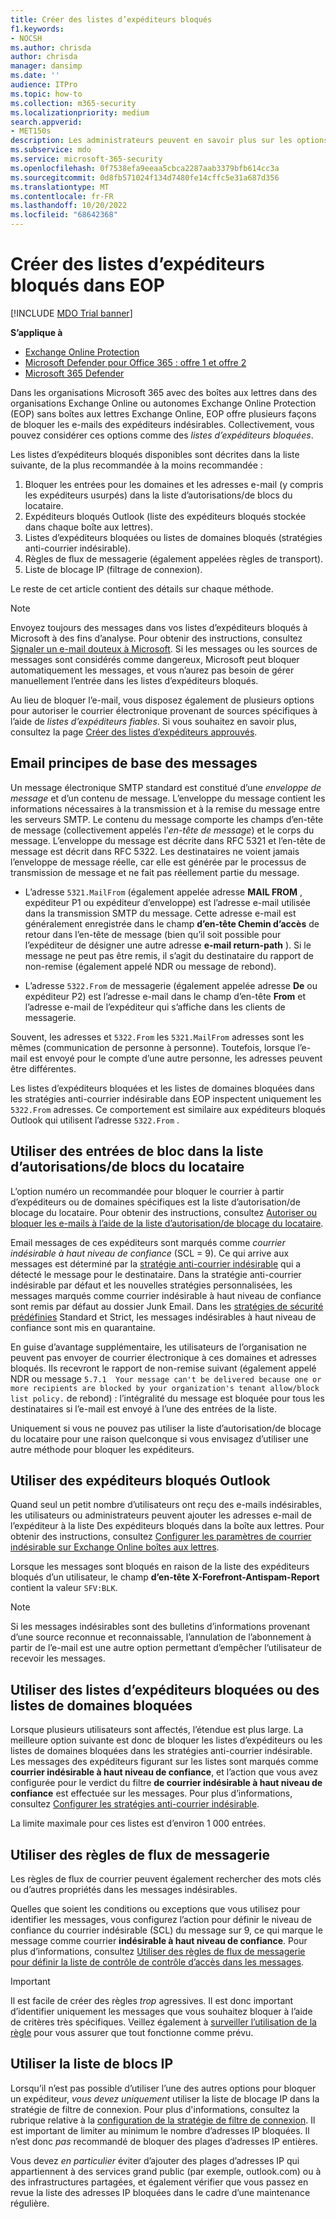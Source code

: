 ```yaml
---
title: Créer des listes d’expéditeurs bloqués
f1.keywords:
- NOCSH
ms.author: chrisda
author: chrisda
manager: dansimp
ms.date: ''
audience: ITPro
ms.topic: how-to
ms.collection: m365-security
ms.localizationpriority: medium
search.appverid:
- MET150s
description: Les administrateurs peuvent en savoir plus sur les options disponibles et préférées pour bloquer les messages entrants dans Exchange Online Protection (EOP).
ms.subservice: mdo
ms.service: microsoft-365-security
ms.openlocfilehash: 0f7538efa9eeaa5cbca2287aab3379bfb614cc3a
ms.sourcegitcommit: 0d8fb571024f134d7480fe14cffc5e31a687d356
ms.translationtype: MT
ms.contentlocale: fr-FR
ms.lasthandoff: 10/20/2022
ms.locfileid: "68642368"
---
```

# <a name="create-blocked-sender-lists-in-eop"></a>Créer des listes d’expéditeurs bloqués dans EOP

[!INCLUDE [MDO Trial banner](../includes/mdo-trial-banner.md)]

**S’applique à**
- [Exchange Online Protection](exchange-online-protection-overview.md)
- [Microsoft Defender pour Office 365 : offre 1 et offre 2](defender-for-office-365.md)
- [Microsoft 365 Defender](../defender/microsoft-365-defender.md)

Dans les organisations Microsoft 365 avec des boîtes aux lettres dans des organisations Exchange Online ou autonomes Exchange Online Protection (EOP) sans boîtes aux lettres Exchange Online, EOP offre plusieurs façons de bloquer les e-mails des expéditeurs indésirables. Collectivement, vous pouvez considérer ces options comme des _listes d’expéditeurs bloquées_.

Les listes d’expéditeurs bloqués disponibles sont décrites dans la liste suivante, de la plus recommandée à la moins recommandée :

1. Bloquer les entrées pour les domaines et les adresses e-mail (y compris les expéditeurs usurpés) dans la liste d’autorisations/de blocs du locataire.
2. Expéditeurs bloqués Outlook (liste des expéditeurs bloqués stockée dans chaque boîte aux lettres).
3. Listes d’expéditeurs bloquées ou listes de domaines bloqués (stratégies anti-courrier indésirable).
4. Règles de flux de messagerie (également appelées règles de transport).
5. Liste de blocage IP (filtrage de connexion).

Le reste de cet article contient des détails sur chaque méthode.

> [!NOTE]
> Envoyez toujours des messages dans vos listes d’expéditeurs bloqués à Microsoft à des fins d’analyse. Pour obtenir des instructions, consultez [Signaler un e-mail douteux à Microsoft](admin-submission.md#report-questionable-email-to-microsoft). Si les messages ou les sources de messages sont considérés comme dangereux, Microsoft peut bloquer automatiquement les messages, et vous n’aurez pas besoin de gérer manuellement l’entrée dans les listes d’expéditeurs bloqués.
>
> Au lieu de bloquer l’e-mail, vous disposez également de plusieurs options pour autoriser le courrier électronique provenant de sources spécifiques à l’aide de _listes d’expéditeurs fiables_. Si vous souhaitez en savoir plus, consultez la page [Créer des listes d’expéditeurs approuvés](create-safe-sender-lists-in-office-365.md).

## <a name="email-message-basics"></a>Email principes de base des messages

Un message électronique SMTP standard est constitué d’une _enveloppe de message_ et d’un contenu de message. L’enveloppe du message contient les informations nécessaires à la transmission et à la remise du message entre les serveurs SMTP. Le contenu du message comporte les champs d’en-tête de message (collectivement appelés l’_en-tête de message_) et le corps du message. L’enveloppe du message est décrite dans RFC 5321 et l’en-tête de message est décrit dans RFC 5322. Les destinataires ne voient jamais l’enveloppe de message réelle, car elle est générée par le processus de transmission de message et ne fait pas réellement partie du message.

- L’adresse `5321.MailFrom` (également appelée adresse **MAIL FROM** , expéditeur P1 ou expéditeur d’enveloppe) est l’adresse e-mail utilisée dans la transmission SMTP du message. Cette adresse e-mail est généralement enregistrée dans le champ **d’en-tête Chemin d’accès** de retour dans l’en-tête de message (bien qu’il soit possible pour l’expéditeur de désigner une autre adresse **e-mail return-path** ). Si le message ne peut pas être remis, il s’agit du destinataire du rapport de non-remise (également appelé NDR ou message de rebond).

- L’adresse `5322.From` de messagerie (également appelée adresse **De** ou expéditeur P2) est l’adresse e-mail dans le champ d’en-tête **From** et l’adresse e-mail de l’expéditeur qui s’affiche dans les clients de messagerie.

Souvent, les adresses et `5322.From` les `5321.MailFrom` adresses sont les mêmes (communication de personne à personne). Toutefois, lorsque l’e-mail est envoyé pour le compte d’une autre personne, les adresses peuvent être différentes.

Les listes d’expéditeurs bloquées et les listes de domaines bloquées dans les stratégies anti-courrier indésirable dans EOP inspectent uniquement les `5322.From` adresses. Ce comportement est similaire aux expéditeurs bloqués Outlook qui utilisent l’adresse `5322.From` .

## <a name="use-block-entries-in-the-tenant-allowblock-list"></a>Utiliser des entrées de bloc dans la liste d’autorisations/de blocs du locataire

L’option numéro un recommandée pour bloquer le courrier à partir d’expéditeurs ou de domaines spécifiques est la liste d’autorisation/de blocage du locataire. Pour obtenir des instructions, consultez [Autoriser ou bloquer les e-mails à l’aide de la liste d’autorisation/de blocage du locataire](allow-block-email-spoof.md).

Email messages de ces expéditeurs sont marqués comme _courrier indésirable à haut niveau de confiance_ (SCL = 9). Ce qui arrive aux messages est déterminé par la [stratégie anti-courrier indésirable](configure-your-spam-filter-policies.md) qui a détecté le message pour le destinataire. Dans la stratégie anti-courrier indésirable par défaut et les nouvelles stratégies personnalisées, les messages marqués comme courrier indésirable à haut niveau de confiance sont remis par défaut au dossier Junk Email. Dans les [stratégies de sécurité prédéfinies](preset-security-policies.md) Standard et Strict, les messages indésirables à haut niveau de confiance sont mis en quarantaine.

En guise d’avantage supplémentaire, les utilisateurs de l’organisation ne peuvent pas envoyer de courrier électronique à ces domaines et adresses bloqués. Ils recevront le rapport de non-remise suivant (également appelé NDR ou message `5.7.1  Your message can't be delivered because one or more recipients are blocked by your organization's tenant allow/block list policy.` de rebond) : l’intégralité du message est bloquée pour tous les destinataires si l’e-mail est envoyé à l’une des entrées de la liste.

Uniquement si vous ne pouvez pas utiliser la liste d’autorisation/de blocage du locataire pour une raison quelconque si vous envisagez d’utiliser une autre méthode pour bloquer les expéditeurs.

## <a name="use-outlook-blocked-senders"></a>Utiliser des expéditeurs bloqués Outlook

Quand seul un petit nombre d’utilisateurs ont reçu des e-mails indésirables, les utilisateurs ou administrateurs peuvent ajouter les adresses e-mail de l’expéditeur à la liste Des expéditeurs bloqués dans la boîte aux lettres. Pour obtenir des instructions, consultez [Configurer les paramètres de courrier indésirable sur Exchange Online boîtes aux lettres](configure-junk-email-settings-on-exo-mailboxes.md).

Lorsque les messages sont bloqués en raison de la liste des expéditeurs bloqués d’un utilisateur, le champ **d’en-tête X-Forefront-Antispam-Report** contient la valeur `SFV:BLK`.

> [!NOTE]
> Si les messages indésirables sont des bulletins d’informations provenant d’une source reconnue et reconnaissable, l’annulation de l’abonnement à partir de l’e-mail est une autre option permettant d’empêcher l’utilisateur de recevoir les messages.

## <a name="use-blocked-sender-lists-or-blocked-domain-lists"></a>Utiliser des listes d’expéditeurs bloquées ou des listes de domaines bloquées

Lorsque plusieurs utilisateurs sont affectés, l’étendue est plus large. La meilleure option suivante est donc de bloquer les listes d’expéditeurs ou les listes de domaines bloquées dans les stratégies anti-courrier indésirable. Les messages des expéditeurs figurant sur les listes sont marqués comme **courrier indésirable à haut niveau de confiance**, et l’action que vous avez configurée pour le verdict du filtre **de courrier indésirable à haut niveau de confiance** est effectuée sur les messages. Pour plus d’informations, consultez [Configurer les stratégies anti-courrier indésirable](configure-your-spam-filter-policies.md).

La limite maximale pour ces listes est d’environ 1 000 entrées.

## <a name="use-mail-flow-rules"></a>Utiliser des règles de flux de messagerie

Les règles de flux de courrier peuvent également rechercher des mots clés ou d’autres propriétés dans les messages indésirables.

Quelles que soient les conditions ou exceptions que vous utilisez pour identifier les messages, vous configurez l’action pour définir le niveau de confiance du courrier indésirable (SCL) du message sur 9, ce qui marque le message comme courrier **indésirable à haut niveau de confiance**. Pour plus d’informations, consultez [Utiliser des règles de flux de messagerie pour définir la liste de contrôle de contrôle d’accès dans les messages](/exchange/security-and-compliance/mail-flow-rules/use-rules-to-set-scl).

> [!IMPORTANT]
> Il est facile de créer des règles _trop_ agressives. Il est donc important d’identifier uniquement les messages que vous souhaitez bloquer à l’aide de critères très spécifiques. Veillez également à [surveiller l’utilisation de la règle](/exchange/security-and-compliance/mail-flow-rules/manage-mail-flow-rules#monitor-rule-usage) pour vous assurer que tout fonctionne comme prévu.

## <a name="use-the-ip-block-list"></a>Utiliser la liste de blocs IP

Lorsqu’il n’est pas possible d’utiliser l’une des autres options pour bloquer un expéditeur, _vous devez uniquement_ utiliser la liste de blocage IP dans la stratégie de filtre de connexion. Pour plus d'informations, consultez la rubrique relative à la [configuration de la stratégie de filtre de connexion](configure-the-connection-filter-policy.md). Il est important de limiter au minimum le nombre d’adresses IP bloquées. Il n’est donc _pas_ recommandé de bloquer des plages d’adresses IP entières.

Vous devez _en particulier_ éviter d’ajouter des plages d’adresses IP qui appartiennent à des services grand public (par exemple, outlook.com) ou à des infrastructures partagées, et également vérifier que vous passez en revue la liste des adresses IP bloquées dans le cadre d’une maintenance régulière.

